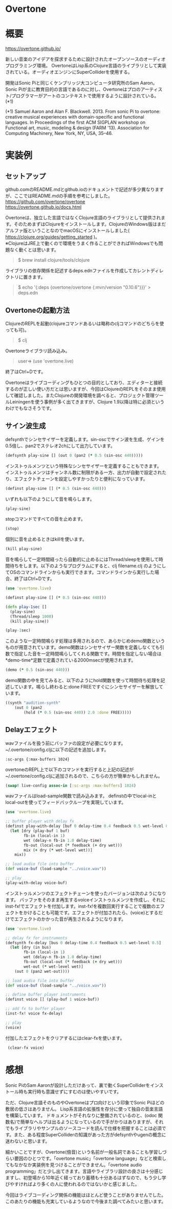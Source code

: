 Overtone
===

# 概要

https://overtone.github.io/

新しい音楽のアイデアを探求するために設計されたオープンソースのオーディオプログラミング環境。
OvertoneはLisp系のClojure言語のライブラリとして実装されている。オーディオエンジンにSuperColliderを使用する。


開発はSonic Piと同じくケンブリッジ大コンピュータ研究所のSam Aaron。
Sonic Piが主に教育目的の言語であるのに対し、Overtoneはプロのアーティスト/プログラマーがアートのコンテキストで使用するように設計されている。(*1)

(*1) Samuel Aaron and Alan F. Blackwell. 2013. From sonic Pi to overtone: creative musical experiences with domain-specific and functional languages. In Proceedings of the first ACM SIGPLAN workshop on Functional art, music, modeling & design (FARM '13). Association for Computing Machinery, New York, NY, USA, 35–46.


# 実装例

## セットアップ

github.comのREADME.mdとgithub.ioのドキュメントで記述が多少異なりますが、ここではREADME.mdの手順を参考にしました。  
https://github.com/overtone/overtone  
https://overtone.github.io/docs.html  

Overtoneは、独立した言語ではなくClojure言語のライブラリとして提供されます。そのためまずはClojureをインストールします。ClojureのWindows版はまだアルファ版ということなのでmacOSにインストールしました( https://clojure.org/guides/getting_started )。  
※ClojureはJRE上で動くので環境をうまく作ることができればWindowsでも問題なく動くとは思います。

> $ brew install clojure/tools/clojure

ライブラリの依存関係を記述するdeps.ednファイルを作成してカレントディレクトリに置きます。

> $ echo '{:deps {overtone/overtone {:mvn/version "0.10.6"}}}' > deps.edn

## Overtoneの起動方法

ClojureのREPLを起動(clojureコマンドあるいは略称のcljコマンドのどちらを使っても可)。

> $ clj

Overtoneライブラリ読み込み。

> user=> (use 'overtone.live)

終了はCtrl+Dです。

Overtoneはライブコーディングもひとつの目的としており、エディターと接続するのが正しい使い方だとは思いますが、今回はClojureのREPLをそのまま使用して確認しました。またClojureの開発環境を調べると、プロジェクト管理ツールLeiningenを使う事例が多く出てきますが、Clojure 1.9以降は特に必須というわけでもなさそうです。

## サイン波生成

defsynthでシンセサイザーを定義します。sin-oscでサイン波を生成、ゲインを0.5倍し、pan2でステレオ2chにして出力しています。

```Clojure
(defsynth play-sine [] (out 0 (pan2 (* 0.5 (sin-osc 440)))))
```

インストゥルメンツという特殊なシンセサイザーを定義することもできます。
インストゥルメンツはチャンネル数に制限がある一方、出力が自動で設定されたり、エフェクトチェーンを設定しやすかったりと便利になっています。

```Clojure
(definst play-sine [] (* 0.5 (sin-osc 440)))
```

いずれも以下のようにして音を鳴らします。

```Clojure
(play-sine)
```

stopコマンドですべての音を止めます。

```Clojure
(stop)
```

個別に音を止めるときはkillを使います。

```Clojure
(kill play-sine)
```

音を鳴らして一定時間経ったら自動的に止めるにはThread/sleepを使用して時間待ちをします。以下のようなプログラムにすると、clj filename.clj のようにしてOSのコマンドラインからも実行できます。コマンドラインから実行した場合、終了はCtrl+Dです。


```Clojure
(use 'overtone.live)

(definst play-sine [] (* 0.5 (sin-osc 440)))

(defn play-1sec []
  (play-sine)
  (Thread/sleep 1000)
  (kill play-sine))

(play-1sec)
```

このような一定時間鳴らす処理は多用されるので、あらかじめdemo関数というものが用意されています。demo関数はシンセサイザー関数を定義しなくても引数で指定した音を一定時間鳴らしてくれる関数です。時間を指定しない場合は\*demo-time\*定数で定義されている2000msecが使用されます。

```Clojure
(demo (* 0.5 (sin-osc 440)))
```

demo関数の中を見てみると、以下のようにhold関数を使って時間待ち処理を記述しています。鳴らし終わると:done FREEですぐにシンセサイザーを解放しています。

```Clojure
((synth "audition-synth" 
    (out 0 (pan2
        (hold (* 0.5 (sin-osc 440)) 2.0 :done FREE)))))
```

## Delayエフェクト

wavファイルを扱う前にバッファの設定が必要になります。\~/.overtone/config.cljに以下の記述を追加します。

```
:sc-args {:max-buffers 1024}
```

overtoneのREPL上で以下のコマンドを実行すると上記の記述が\~/.overtone/config.cljに追加されるので、こちらの方が簡単かもしれません。

```Clojure
(swap! live-config assoc-in [:sc-args :max-buffers] 1024)
```

wavファイルはload-sample関数で読み込みます。
definstの中でlocal-inとlocal-outを使ってフィードバックループを実現しています。

```Clojure
(use 'overtone.live)

;; buffer player with delay fx
(definst play-with-delay [buf 0 delay-time 0.4 feedback 0.5 wet-level 0.5]
  (let [dry (play-buf 1 buf)
        fb-in (local-in 1)
        wet (delay-n fb-in 1.0 delay-time)
        fb-out (local-out (* feedback (+ dry wet)))
        mix (+ dry (* wet-level wet))]
    mix))

;; load audio file into buffer
(def voice-buf (load-sample "../voice.wav"))

;; play
(play-with-delay voice-buf)
```

インストゥルメンツのエフェクトチェーンを使ったバージョンは次のようになります。
バッファをそのまま再生するvoiceインストゥルメンツを作成し、それにinst-fx!でエフェクトを付加します。inst-fx!を複数回実行することで複数のエフェクトをかけることも可能です。エフェクトが付加されたら、(voice)とするだけでエフェクトのかかった音が再生されるようになります。


```Clojure
(use 'overtone.live)

;; delay fx for instruments
(defsynth fx-delay [bus 0 delay-time 0.4 feedback 0.5 wet-level 0.5]
  (let [dry (in bus)
        fb-in (local-in 1)
        wet (delay-n fb-in 1.0 delay-time)
        fb-out (local-out (* feedback (+ dry wet)))
        wet-out (* wet-level wet)]
    (out 0 (pan2 wet-out))))

;; load audio file into buffer
(def voice-buf (load-sample "../voice.wav"))

;; define buffer player instruments
(definst voice [] (play-buf 1 voice-buf))

;; add fx to buffer player
(inst-fx! voice fx-delay)

;; play
(voice)
```

付加したエフェクトをクリアするにはclear-fxを使います。

```Clojure
 (clear-fx voice)
```

# 感想

Sonic PiのSam Aaronが設計しただけあって、裏で動くSuperColliderをインストール時も実行時も意識せずにすむのは使いやすいです。

ただ、Clojure言語そのものやOvertoneはプロ向けという印象でSonic Piほどの敷居の低さはありません。
Lisp系言語の拡張性を存分に使って独自の音楽言語を構築しています。
ドキュメントがそれなりに整備されているのと、(odoc 関数名)で簡単なヘルプは出るようになっているので手がかりはありますが、それでもライブラリやサンプルのソースコードを読んで仕様を把握することは必須です。また、ある程度SuperColliderの知識があった方がdefsynthやugenの概念に迷わないと思います。

細かいことですが、Overtone(倍音)という名前が一般名詞であることも学習しづらい要因のひとつです。「overtone music」「overtone language」などと検索してもなかなか実装例を見つけることができません。「overtone audio programming」だと少し出てきます。言語やライブラリ設計の良さは十分感じますし、初登場から10年近く経っており蓄積も十分あるはずなので、もう少し学びやすければより多くの人に使われるのではないかと感じました。

今回はライブコーディング関係の機能はほとんど使うことがありませんでした。このあたりの機能も充実しているようなので今後また調べてみたいと思います。

